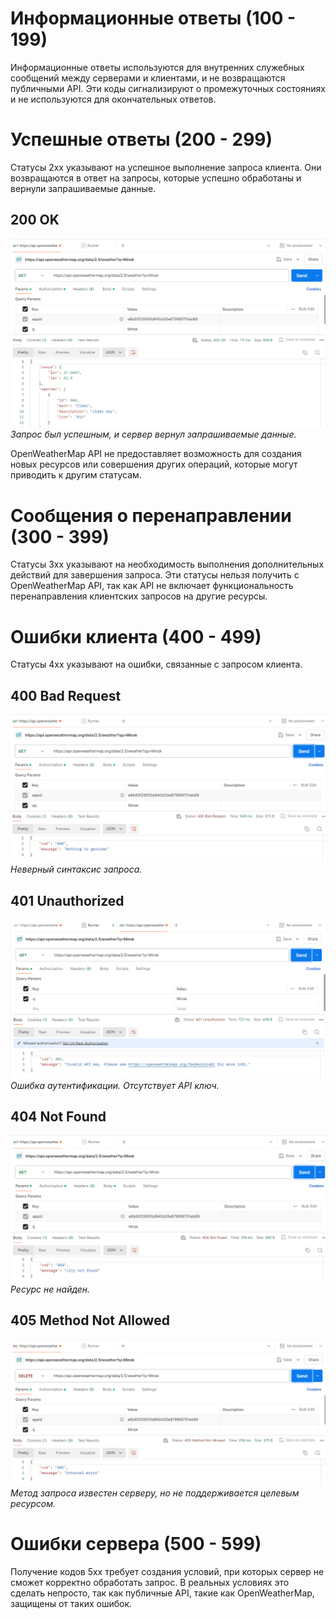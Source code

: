 # Информационные ответы (100 - 199)
Информационные ответы используются для внутренних служебных сообщений между серверами и клиентами, и не возвращаются публичными API. Эти коды сигнализируют о промежуточных состояниях и не используются для окончательных ответов. 

# Успешные ответы (200 - 299)
Статусы 2xx указывают на успешное выполнение запроса клиента. Они возвращаются в ответ на запросы, которые успешно обработаны и вернули запрашиваемые данные. 
## 200 OK 
![200](img/200.png)
*Запрос был успешным, и сервер вернул запрашиваемые данные.*

OpenWeatherMap API не предоставляет возможность для создания новых ресурсов или совершения других операций, которые могут приводить к другим статусам.

# Сообщения о перенаправлении (300 - 399)
Статусы 3xx указывают на необходимость выполнения дополнительных действий для завершения запроса. Эти статусы нельзя получить с OpenWeatherMap API, так как API не включает функциональность перенаправления клиентских запросов на другие ресурсы.

# Ошибки клиента (400 - 499)
Статусы 4xx указывают на ошибки, связанные с запросом клиента. 
## 400 Bad Request 
![404](img/400.png)
*Неверный синтаксис запроса.*

## 401 Unauthorized 
![401](img/401.png)
*Ошибка аутентификации. Отсутствует API ключ.*
## 404 Not Found 
![404](img/404.png)
*Ресурс не найден.*
## 405 Method Not Allowed 
![405](img/405.png)
*Метод запроса известен серверу, но не поддерживается целевым ресурсом.*
# Ошибки сервера (500 - 599)
Получение кодов 5xx требует создания условий, при которых сервер не сможет корректно обработать запрос. В реальных условиях это сделать непросто, так как публичные API, такие как OpenWeatherMap, защищены от таких ошибок. 
